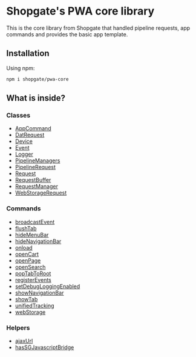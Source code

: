# Shopgate's PWA core library

This is the core library from Shopgate that handled pipeline requests, app commands and provides the basic app template.

## Installation

Using npm:

```sh
npm i shopgate/pwa-core
```

## What is inside?

### Classes

  * [AppCommand](./classes/AppCommand)
  * [DatRequest](./classes/DatRequest)
  * [Device](./classes/Device)
  * [Event](./classes/Event)
  * [Logger](./classes/Logger)
  * [PipelineManagers](./classes/PipelineManagers)
  * [PipelineRequest](./classes/PipelineRequest)
  * [Request](./classes/Request)
  * [RequestBuffer](./classes/RequestBuffer)
  * [RequestManager](./classes/RequestManager)
  * [WebStorageRequest](./classes/WebStorageRequest)

### Commands

  * [broadcastEvent](./commands/README.md#broadcastEvent)
  * [flushTab](./commands/README.md#flushTab)
  * [hideMenuBar](./commands/README.md#hideMenuBar)
  * [hideNavigationBar](./commands/README.md#hideNavigationBar)
  * [onload](./commands/README.md#onload)
  * [openCart](./commands/README.md#openCart)
  * [openPage](./commands/README.md#openPage)
  * [openSearch](./commands/README.md#openSearch)
  * [popTabToRoot](./commands/README.md#popTabToRoot)
  * [registerEvents](./commands/README.md#registerEvents)
  * [setDebugLoggingEnabled](./commands/README.md#setDebugLoggingEnabled)
  * [showNavigationBar](./commands/README.md#showNavigationBar)
  * [showTab](./commands/README.md#showTab)
  * [unifiedTracking](./commands/README.md#unifiedTracking)
  * [webStorage](./commands/README.md#webStorage)

### Helpers

  * [ajaxUrl](./helpers/ajaxUrl)
  * [hasSGJavascriptBridge](./helpers/hasSGJavascriptBridge)